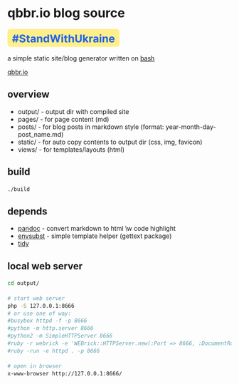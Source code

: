 # qbbr.io blog source

[![Stand With Ukraine](https://raw.githubusercontent.com/vshymanskyy/StandWithUkraine/main/badges/StandWithUkraine.svg)](https://github.com/vshymanskyy/StandWithUkraine/blob/main/docs/README.md)

a simple static site/blog generator written on [bash](build)

[qbbr.io](https://qbbr.io/)

## overview

 * output/ - output dir with compiled site
 * pages/ - for page content (md)
 * posts/ - for blog posts in markdown style (format: year-month-day-post_name.md)
 * static/ - for auto copy contents to output dir (css, img, favicon)
 * views/ - for templates/layouts (html)

## build

```bash
./build
```

## depends

 * [pandoc](https://command-not-found.com/pandoc) - convert markdown to html \w code highlight
 * [envsubst](https://command-not-found.com/envsubst) - simple template helper (gettext package)
 * [tidy](https://www.html-tidy.org/)

## local web server

```bash
cd output/

# start web server
php -S 127.0.0.1:8666
# or use one of way:
#busybox httpd -f -p 8666
#python -m http.server 8666
#python2 -m SimpleHTTPServer 8666
#ruby -r webrick -e 'WEBrick::HTTPServer.new(:Port => 8666, :DocumentRoot => Dir.pwd).start'
#ruby -run -e httpd . -p 8666

# open in browser
x-www-browser http://127.0.0.1:8666/
```
